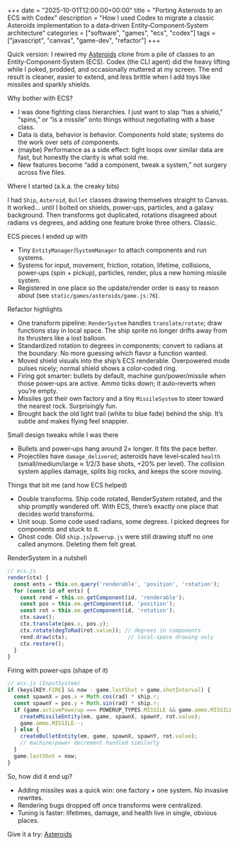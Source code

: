 +++
date = "2025-10-01T12:00:00+00:00"
title = "Porting Asteroids to an ECS with Codex"
description = "How I used Codex to migrate a classic Asteroids implementation to a data‑driven Entity‑Component‑System architecture"
categories = ["software", "games", "ecs", "codex"]
tags = ["javascript", "canvas", "game-dev", "refactor"]
+++

Quick version: I rewired my [Asteroids](/games/asteroids/) clone from a pile of classes to an Entity‑Component‑System (ECS). Codex (the CLI agent) did the heavy lifting while I poked, prodded, and occasionally muttered at my screen. The end result is cleaner, easier to extend, and less brittle when I add toys like missiles and sparkly shields.

Why bother with ECS?

- I was done fighting class hierarchies. I just want to slap “has a shield,” “spins,” or “is a missile” onto things without negotiating with a base class.
- Data is data, behavior is behavior. Components hold state; systems do the work over sets of components. 
- (maybe) Performance as a side effect: tight loops over similar data are fast, but honestly the clarity is what sold me.
- New features become “add a component, tweak a system,” not surgery across five files.

Where I started (a.k.a. the creaky bits)

I had `Ship`, `Asteroid`, `Bullet` classes drawing themselves straight to Canvas. It worked… until I bolted on shields, power‑ups, particles, and a galaxy background. Then transforms got duplicated, rotations disagreed about radians vs degrees, and adding one feature broke three others. Classic.

ECS pieces I ended up with

- Tiny `EntityManager`/`SystemManager` to attach components and run systems.
- Systems for input, movement, friction, rotation, lifetime, collisions, power‑ups (spin + pickup), particles, render, plus a new homing missile system.
- Registered in one place so the update/render order is easy to reason about (see `static/games/asteroids/game.js:76`).

Refactor highlights

- One transform pipeline: `RenderSystem` handles `translate/rotate`; draw functions stay in local space. The ship sprite no longer drifts away from its thrusters like a lost balloon.
- Standardized rotation to degrees in components; convert to radians at the boundary. No more guessing which flavor a function wanted.
- Moved shield visuals into the ship’s ECS renderable. Overpowered mode pulses nicely; normal shield shows a color‑coded ring.
- Firing got smarter: bullets by default, machine gun/power/missile when those power‑ups are active. Ammo ticks down; it auto‑reverts when you’re empty.
- Missiles got their own factory and a tiny `MissileSystem` to steer toward the nearest rock. Surprisingly fun.
- Brought back the old light trail (white to blue fade) behind the ship. It’s subtle and makes flying feel snappier.

Small design tweaks while I was there

- Bullets and power‑ups hang around 2× longer. It fits the pace better.
- Projectiles have `damage_delivered`; asteroids have level‑scaled `health` (small/medium/large ≈ 1/2/3 base shots, +20% per level). The collision system applies damage, splits big rocks, and keeps the score moving.

Things that bit me (and how ECS helped)

- Double transforms. Ship code rotated, RenderSystem rotated, and the ship promptly wandered off. With ECS, there’s exactly one place that decides world transforms.
- Unit soup. Some code used radians, some degrees. I picked degrees for components and stuck to it.
- Ghost code. Old `ship.js`/`powerup.js` were still drawing stuff no one called anymore. Deleting them felt great.

RenderSystem in a nutshell

```js
// ecs.js
render(ctx) {
  const ents = this.em.query('renderable', 'position', 'rotation');
  for (const id of ents) {
    const rend = this.em.getComponent(id, 'renderable');
    const pos = this.em.getComponent(id, 'position');
    const rot = this.em.getComponent(id, 'rotation');
    ctx.save();
    ctx.translate(pos.x, pos.y);
    ctx.rotate(degToRad(rot.value)); // degrees in components
    rend.draw(ctx);                   // local-space drawing only
    ctx.restore();
  }
}
```

Firing with power‑ups (shape of it)

```js
// ecs.js (InputSystem)
if (keys[KEY.FIRE] && now - game.lastShot > game.shotInterval) {
  const spawnX = pos.x + Math.cos(rad) * ship.r;
  const spawnY = pos.y + Math.sin(rad) * ship.r;
  if (game.activePowerup === POWERUP_TYPES.MISSILE && game.ammo.MISSILE > 0) {
    createMissileEntity(em, game, spawnX, spawnY, rot.value);
    game.ammo.MISSILE--;
  } else {
    createBulletEntity(em, game, spawnX, spawnY, rot.value);
    // machine/power decrement handled similarly
  }
  game.lastShot = now;
}
```

So, how did it end up?

- Adding missiles was a quick win: one factory + one system. No invasive rewrites.
- Rendering bugs dropped off once transforms were centralized.
- Tuning is faster: lifetimes, damage, and health live in single, obvious places.

Give it a try: [Asteroids](/games/asteroids/)
